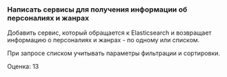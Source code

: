### Написать сервисы для получения информации об персоналиях и жанрах

Добавить сервис, который обращается к Elasticsearch и возвращает информацию о персоналиях и жанрах - по одному или списком.

При запросе списком учитывать параметры фильтрации и сортировки.

Оценка: 13
